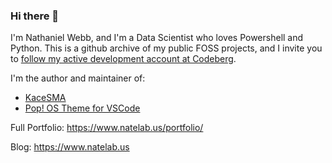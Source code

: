 ### Hi there 👋

I'm Nathaniel Webb, and I'm a Data Scientist who loves Powershell and Python. This is a github archive of my public FOSS projects, and I invite you to [follow my active development account at Codeberg](https://codeberg.org/ArtisanByteCrafter).

I'm the author and maintainer of:

* [KaceSMA](https://codeberg.org/ArtisanByteCrafter/KaceSMA)
* [Pop! OS Theme for VSCode](https://codeberg.org/ArtisanByteCrafter/VSCodePopTheme)

Full Portfolio: https://www.natelab.us/portfolio/

Blog: https://www.natelab.us



<!--
**ArtisanByteCrafter/ArtisanByteCrafter** is a ✨ _special_ ✨ repository because its `README.md` (this file) appears on your GitHub profile.

- 📫 How to reach me:
  - Twitter: [@ArtisanBCrafter](https://www.twitter.com/ArtisanBCrafter)

Here are some ideas to get you started:

- 🔭 I’m currently working on ...
- 🌱 I’m currently learning ...
- 👯 I’m looking to collaborate on ...
- 🤔 I’m looking for help with ...
- 💬 Ask me about ...
- 📫 How to reach me: ...
- 😄 Pronouns: He/Him
- ⚡ Fun fact: ...
-->
